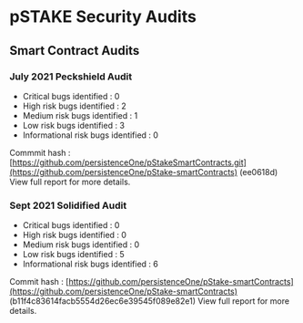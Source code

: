 # pSTAKE Security Audits

## Smart Contract Audits

### July 2021 Peckshield Audit

* Critical bugs identified : 0
* High risk bugs identified : 2
* Medium risk bugs identified : 1
* Low risk bugs identified : 3
* Informational risk bugs identified : 0

Commmit hash : [https://github.com/persistenceOne/pStakeSmartContracts.git](https://github.com/persistenceOne/pStake-smartContracts) (ee0618d)
View full report for more details.

### Sept 2021 Solidified Audit

* Critical bugs identified : 0
* High risk bugs identified : 0
* Medium risk bugs identified : 0
* Low risk bugs identified : 5
* Informational risk bugs identified : 6

Commit hash : [https://github.com/persistenceOne/pStake-smartContracts](https://github.com/persistenceOne/pStake-smartContracts) (b11f4c83614facb5554d26ec6e39545f089e82e1)
View full report for more details.
